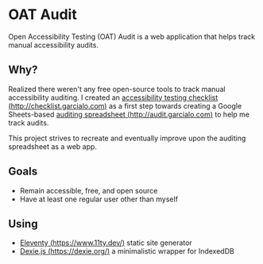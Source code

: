 # OAT Audit
Open Accessibility Testing (OAT) Audit is a web application that helps track manual accessibility audits.

## Why?
Realized there weren't any free open-source tools to track manual accessibility auditing. I created an [accessibility testing checklist (http://checklist.garcialo.com)](http://checklist.garcialo.com) as a first step towards creating a Google Sheets-based [auditing spreadsheet (http://audit.garcialo.com)](http://audit.garcialo.com) to help me track audits.

This project strives to recreate and eventually improve upon the auditing spreadsheet as a web app.

## Goals
* Remain accessible, free, and open source
* Have at least one regular user other than myself

## Using
* [Eleventy (https://www.11ty.dev/)](https://www.11ty.dev/) static site generator
* [Dexie.js (https://dexie.org/)](https://dexie.org/) a minimalistic wrapper for IndexedDB